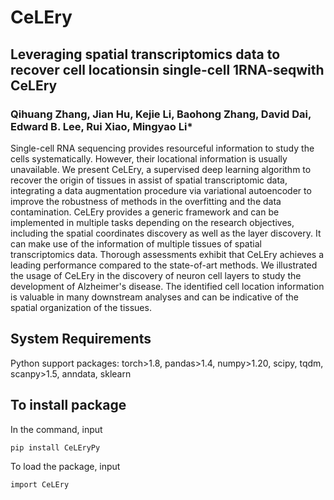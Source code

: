 # CeLEry
## Leveraging  spatial  transcriptomics  data  to  recover cell  locationsin  single-cell 1RNA-seqwith CeLEry

### Qihuang Zhang, Jian Hu, Kejie Li, Baohong Zhang, David Dai, Edward B. Lee, Rui Xiao, Mingyao Li*

Single-cell RNA sequencing provides resourceful information to study the cells systematically. However, their locational information is usually unavailable. We present CeLEry, a supervised deep learning algorithm to recover the origin of tissues in assist of spatial transcriptomic data, integrating a data augmentation procedure via variational autoencoder to improve the robustness of methods in the overfitting and the data contamination. CeLEry provides a generic framework and can be implemented in multiple tasks depending on the research objectives, including the spatial coordinates discovery as well as the layer discovery. It can make use of the information of multiple tissues of spatial transcriptomics data. Thorough assessments exhibit that CeLEry achieves a leading performance compared to the state-of-art methods. We illustrated the usage of CeLEry in the discovery of neuron cell layers to study the development of Alzheimer's disease. The identified cell location information is valuable in many downstream analyses and can be indicative of the spatial organization of the tissues.

## System Requirements
Python support packages: torch>1.8, pandas>1.4, numpy>1.20, scipy, tqdm, scanpy>1.5, anndata, sklearn

## To install package
In the command, input
```
pip install CeLEryPy
```


To load the package, input
```
import CeLEry
```